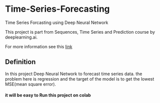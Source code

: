 # Time-Series-Forecasting
Time Series Forcasting  using Deep Neural Network

This project is part from Sequences, Time Series and Prediction course by deeplearning.ai.

For more information see this [link](https://www.coursera.org/learn/tensorflow-sequences-time-series-and-prediction)

## Definition
In this project Deep Neural Network to forecast time series data. the problem here is regression and the target of the model is to get the lowest MSE(mean square error). 



#### it will be easy to Run this project on colab
